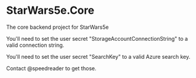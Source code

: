# StarWars5e.Core

The core backend project for StarWars5e

You'll need to set the user secret "StorageAccountConnectionString" to a valid connection string.

You'll need to set the user secret "SearchKey" to a valid Azure search key.

Contact @speedreader to get those.
